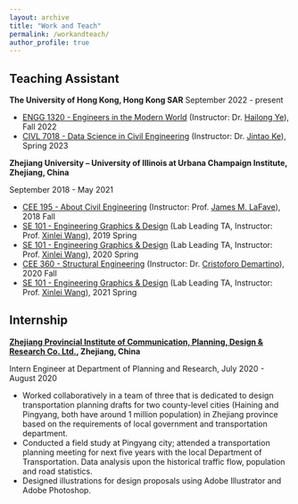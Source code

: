 ```yaml
---
layout: archive
title: "Work and Teach"
permalink: /workandteach/
author_profile: true
---
```


## Teaching Assistant
**The University of Hong Kong, Hong Kong SAR**
September 2022 - present
- [ENGG 1320 - Engineers in the Modern  World](https://innoacademy.engg.hku.hk/innoshow1/2019show1-engg1320/) (Instructor: Dr. [Hailong Ye](https://www.civil.hku.hk/pp-yeh.html)), Fall 2022
- [CIVL 7018 - Data Science in Civil Engineering](https://www.civil.hku.hk/civil_intranet/msc_course_descr.html) (Instructor: Dr. [Jintao Ke](https://www.civil.hku.hk/pp-kejt.html)), Spring 2023

**Zhejiang University – University of Illinois at Urbana Champaign Institute, Zhejiang, China**

September 2018 - May 2021
- [CEE 195 - About Civil Engineering](https://cee.illinois.edu/academics/courses/CEE195-120208) (Instructor: Prof. [James M. LaFave](https://cee.illinois.edu/directory/profile/jlafave)), 2018 Fall<br>
- [SE 101 - Engineering Graphics & Design](https://ise.illinois.edu/academics/courses/se101) (Lab Leading TA, Instructor: Prof. [Xinlei Wang](https://abe.illinois.edu/directory/xwang2)), 2019 Spring<br>
- [SE 101 - Engineering Graphics & Design](https://ise.illinois.edu/academics/courses/se101) (Lab Leading TA, Instructor: Prof. [Xinlei Wang](https://abe.illinois.edu/directory/xwang2)), 2020 Spring<br>
- [CEE 360 - Structural Engineering](https://cee.illinois.edu/academics/courses/CEE360-120208) (Instructor: Dr. [Cristoforo Demartino](https://person.zju.edu.cn/en/cristoforodemartino)), 2020 Fall<br>
- [SE 101 - Engineering Graphics & Design](https://ise.illinois.edu/academics/courses/se101) (Lab Leading TA, Instructor: Prof. [Xinlei Wang](https://abe.illinois.edu/directory/xwang2)), 2021 Spring

## Internship
**[Zhejiang Provincial Institute of Communication, Planning, Design & Research Co. Ltd.](http://www.zjic.com/), Zhejiang, China**

Intern Engineer at Department of Planning and Research, July 2020 - August 2020

- Worked collaboratively in a team of three that is dedicated to design transportation planning drafts for two county-level cities (Haining and Pingyang, both have around 1 million population) in Zhejiang province based on the requirements of local government and transportation department.<br>
- Conducted a field study at Pingyang city; attended a transportation planning meeting for next five years with the local Department of Transportation. Data analysis upon the historical traffic flow, population and road statistics.<br>
- Designed illustrations for design proposals using Adobe Illustrator and Adobe Photoshop.<br>
